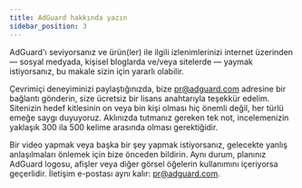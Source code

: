 ```yaml
---
title: AdGuard hakkında yazın
sidebar_position: 3
---
```


AdGuard'ı seviyorsanız ve ürün(ler) ile ilgili izlenimlerinizi internet üzerinden — sosyal medyada, kişisel bloglarda ve/veya sitelerde — yaymak istiyorsanız, bu makale sizin için yararlı olabilir.

Çevrimiçi deneyiminizi paylaştığınızda, bize [pr@adguard.com](mailto:pr@adguard.com) adresine bir bağlantı gönderin, size ücretsiz bir lisans anahtarıyla teşekkür edelim. Sitenizin hedef kitlesinin on veya bin kişi olması hiç önemli değil, her türlü emeğe saygı duyuyoruz. Aklınızda tutmanız gereken tek not, incelemenizin yaklaşık 300 ila 500 kelime arasında olması gerektiğidir.

Bir video yapmak veya başka bir şey yapmak istiyorsanız, gelecekte yanlış anlaşılmaları önlemek için bize önceden bildirin. Aynı durum, planınız AdGuard logosu, afişler veya diğer görsel öğelerin kullanımını içeriyorsa geçerlidir. İletişim e-postası aynı kalır: [pr@adguard.com](mailto:pr@adguard.com).